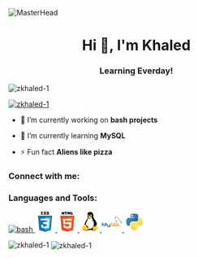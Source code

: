 ![MasterHead](https://wallpapercave.com/wp/wp7080156.jpg)
<h1 align="center">Hi 👋, I'm Khaled</h1>
<h3 align="center">Learning Everday!</h3>

<p align="left"> <img src="https://komarev.com/ghpvc/?username=zkhaled-1&label=Profile%20views&color=0e75b6&style=flat" alt="zkhaled-1" /> </p>

<p align="left"> <a href="https://github.com/ryo-ma/github-profile-trophy"><img src="https://github-profile-trophy.vercel.app/?username=zkhaled-1" alt="zkhaled-1" /></a> </p>

- 🔭 I’m currently working on **bash projects**

- 🌱 I’m currently learning **MySQL**

- ⚡ Fun fact **Aliens like pizza**

<h3 align="left">Connect with me:</h3>
<p align="left">
</p>

<h3 align="left">Languages and Tools:</h3>
<p align="left"> <a href="https://www.gnu.org/software/bash/" target="_blank" rel="noreferrer"> <img src="https://www.vectorlogo.zone/logos/gnu_bash/gnu_bash-icon.svg" alt="bash" width="40" height="40"/> </a> <a href="https://www.w3schools.com/css/" target="_blank" rel="noreferrer"> <img src="https://raw.githubusercontent.com/devicons/devicon/master/icons/css3/css3-original-wordmark.svg" alt="css3" width="40" height="40"/> </a> <a href="https://www.w3.org/html/" target="_blank" rel="noreferrer"> <img src="https://raw.githubusercontent.com/devicons/devicon/master/icons/html5/html5-original-wordmark.svg" alt="html5" width="40" height="40"/> </a> <a href="https://www.linux.org/" target="_blank" rel="noreferrer"> <img src="https://raw.githubusercontent.com/devicons/devicon/master/icons/linux/linux-original.svg" alt="linux" width="40" height="40"/> </a> <a href="https://www.mysql.com/" target="_blank" rel="noreferrer"> <img src="https://raw.githubusercontent.com/devicons/devicon/master/icons/mysql/mysql-original-wordmark.svg" alt="mysql" width="40" height="40"/> </a> <a href="https://www.python.org" target="_blank" rel="noreferrer"> <img src="https://raw.githubusercontent.com/devicons/devicon/master/icons/python/python-original.svg" alt="python" width="40" height="40"/> </a> </p>

<p><img align="left" src="https://github-readme-stats.vercel.app/api/top-langs?username=zkhaled-1&show_icons=true&locale=en&layout=compact" alt="zkhaled-1" /></p>

<p>&nbsp;<img align="center" src="https://github-readme-stats.vercel.app/api?username=zkhaled-1&show_icons=true&locale=en" alt="zkhaled-1" /></p>
